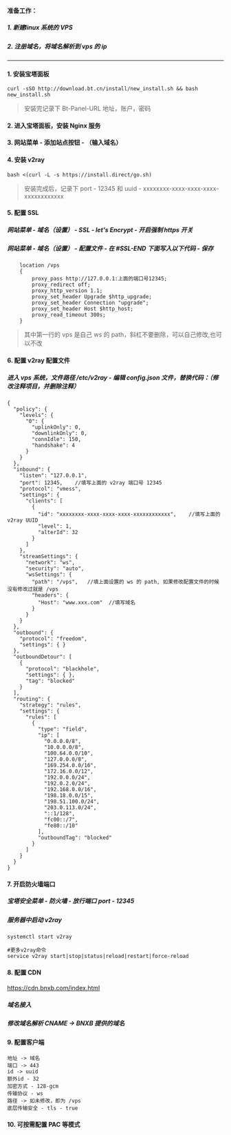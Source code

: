 #### 准备工作：

##### 1. 新建linux 系统的 VPS

##### 2. 注册域名，将域名解析到 vps 的 ip

---

#### 1. 安装宝塔面板

```
curl -sSO http://download.bt.cn/install/new_install.sh && bash new_install.sh
```

> 安装完记录下 Bt-Panel-URL 地址，账户，密码

#### 2. 进入宝塔面板，安装 Nginx 服务

#### 3. 网站菜单 - 添加站点按钮 - （输入域名）

#### 4. 安装 v2ray

```
bash <(curl -L -s https://install.direct/go.sh)
```

> 安装完成后，记录下 port - 12345 和 uuid - xxxxxxxx-xxxx-xxxx-xxxx-xxxxxxxxxxxx

#### 5. 配置 SSL

##### 网站菜单 - 域名（设置） - SSL - let's Encrypt - 开启强制 https 开关

##### 网站菜单 - 域名（设置） - 配置文件 - 在 #SSL-END 下面写入以下代码 - 保存

```
    location /vps
    {
        proxy_pass http://127.0.0.1:上面的端口号12345;
        proxy_redirect off;
        proxy_http_version 1.1;
        proxy_set_header Upgrade $http_upgrade;
        proxy_set_header Connection "upgrade";
        proxy_set_header Host $http_host;
        proxy_read_timeout 300s;
    }
```

> 其中第一行的 vps 是自己 ws 的 path，斜杠不要删除，可以自己修改,也可以不改

#### 6. 配置 v2ray 配置文件

##### 进入 vps 系统，文件路径 /etc/v2ray - 编辑 config.json 文件，替换代码：（修改注释项目，并删除注释）

```
{
  "policy": {
    "levels": {
      "0": {
        "uplinkOnly": 0,
        "downlinkOnly": 0,
        "connIdle": 150,
        "handshake": 4
      }
    }
  },
  "inbound": {
    "listen": "127.0.0.1",
    "port": 12345,    //填写上面的 v2ray 端口号 12345
    "protocol": "vmess",
    "settings": {
      "clients": [
        {
          "id": "xxxxxxxx-xxxx-xxxx-xxxx-xxxxxxxxxxxx",    //填写上面的 v2ray UUID
          "level": 1,
          "alterId": 32
        }
      ]
    },
    "streamSettings": {
      "network": "ws",
      "security": "auto",
      "wsSettings": {
        "path": "/vps",   //填上面设置的 ws 的 path, 如果修改配置文件的时候没有修改过就是 /vps
        "headers": {
          "Host": "www.xxx.com"  //填写域名
        }
      }
    }
  },
  "outbound": {
    "protocol": "freedom",
    "settings": { }
  },
  "outboundDetour": [
    {
      "protocol": "blackhole",
      "settings": { },
      "tag": "blocked"
    }
  ],
  "routing": {
    "strategy": "rules",
    "settings": {
      "rules": [
        {
          "type": "field",
          "ip": [
            "0.0.0.0/8",
            "10.0.0.0/8",
            "100.64.0.0/10",
            "127.0.0.0/8",
            "169.254.0.0/16",
            "172.16.0.0/12",
            "192.0.0.0/24",
            "192.0.2.0/24",
            "192.168.0.0/16",
            "198.18.0.0/15",
            "198.51.100.0/24",
            "203.0.113.0/24",
            "::1/128",
            "fc00::/7",
            "fe80::/10"
          ],
          "outboundTag": "blocked"
        }
      ]
    }
  }
}
```

#### 7. 开启防火墙端口

##### 宝塔安全菜单 - 防火墙 - 放行端口 port - 12345

##### 服务器中启动 v2ray

```
systemctl start v2ray

#更多v2ray命令
service v2ray start|stop|status|reload|restart|force-reload
```

#### 8. 配置 CDN

https://cdn.bnxb.com/index.html

##### 域名接入

##### 修改域名解析 CNAME -> BNXB 提供的域名

#### 9. 配置客户端

```
地址 -> 域名
端口 -> 443
id -> uuid
额外id - 32
加密方式 - 128-gcm
传输协议 - ws
路径 -> 如未修改，即为 /vps
底层传输安全 - tls - true
```

#### 10. 可按需配置 PAC 等模式
